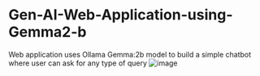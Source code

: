# Gen-AI-Web-Application-using-Gemma2-b


Web application uses Ollama Gemma:2b model to build a simple chatbot where user can ask for any type of query
![image](https://github.com/user-attachments/assets/53adb0a1-d424-48ef-b71d-bf5b25473862)
